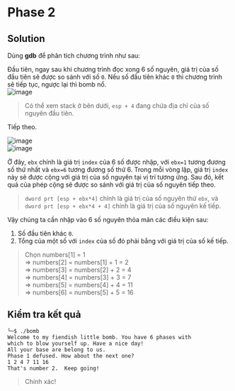 # Phase 2
## Solution
Dùng **gdb** để phân tích chương trình như sau:  

Đầu tiên, ngay sau khi chương trình đọc xong 6 số nguyên, giá trị của số đầu tiên sẽ được so sánh với số `0`. Nếu số đầu tiên khác `0` thì chương trình sẽ tiếp tục, ngược lại thì bomb nổ.  
![image](https://user-images.githubusercontent.com/44528004/118391547-f6479700-b65e-11eb-86da-84730acefc3b.png)  
> Có thể xem stack ở bên dưới, `esp + 4` đang chứa địa chỉ của số nguyên đầu tiên.

Tiếp theo.  

![image](https://user-images.githubusercontent.com/44528004/118391679-c9e04a80-b65f-11eb-9f7e-7c17e88b587a.png)  
![image](https://user-images.githubusercontent.com/44528004/118391738-19267b00-b660-11eb-913f-623ed4f6ab2d.png)  


Ở đây, `ebx` chính là giá trị `index` của 6 số được nhập, với `ebx=1` tương đương số thứ nhất và `ebx=6` tương đương số thứ 6. Trong mỗi vòng lặp, giá trị `index` này sẽ được cộng với giá trị của số nguyên tại vị trí tương ứng. Sau đó, kết quả của phép cộng sẽ được so sánh với giá trị của số nguyên tiếp theo.  
> `dword prt [esp + ebx*4]` chính là giá trị của số nguyên thứ `ebx`, và `dword prt [esp + ebx*4 + 4]` chính là giá trị của số nguyên kế tiếp.  

Vậy chúng ta cần nhập vào 6 số nguyên thỏa mãn các điều kiện sau:
1. Số đầu tiên khác `0`.
2. Tổng của một số với `index` của số đó phải bằng với giá trị của số kế tiếp.  
> Chọn numbers[1] = 1  
> => numbers[2] = numbers[1] + 1 = 2  
> => numbers[3] = numbers[2] + 2 = 4  
> => numbers[4] = numbers[3] + 3 = 7  
> => numbers[5] = numbers[4] + 4 = 11  
> => numbers[6] = numbers[5] + 5 = 16  

## Kiểm tra kết quả
```
└─$ ./bomb
Welcome to my fiendish little bomb. You have 6 phases with
which to blow yourself up. Have a nice day!
All your base are belong to us.
Phase 1 defused. How about the next one?
1 2 4 7 11 16
That's number 2.  Keep going!
```
> Chính xác!
